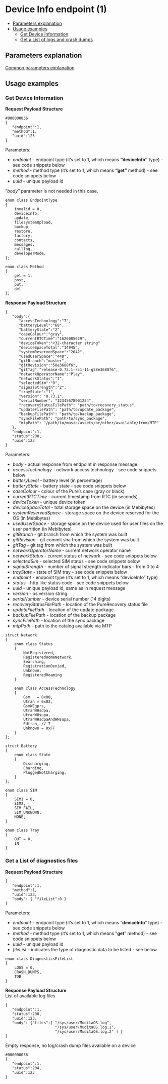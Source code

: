 Device Info endpoint (1)
=============================
* [Parameters explanation](#parameters-explanation)
* [Usage examples](#usage-examples)
  * [Get Device Information](#get-device-information)
  * [Get a List of logs and crash dumps](#get-a-list-of-logs-and-crash-dumps)


## Parameters explanation
[Common parameters explanation](../../protocol_description/common_parameters_explanation.md)

## Usage examples
### Get Device Information
**Request Payload Structure**
```
#000000036
{
   "endpoint":1,
   "method":1,
   "uuid":123
}
```

 Parameters:

 - *endpoint* - endpoint type (it’s set to 1, which means **“deviceInfo”** type) - see code snippets below
 - *method* - method type (it’s set to 1, which means **“get”** method) - see code snippets below
 - *uuid* - unique payload id

 “*body*” parameter is not needed in this case.

```
enum class EndpointType
{
    invalid = 0,
    deviceInfo,
    update, 
    filesystemUpload,
    backup,
    restore,
    factory,
    contacts,
    messages,
    calllog,
    developerMode,
};
```
```
enum class Method
{
    get = 1,
    post, 
    put,
    del
};
```

**Response Payload Structure**
```
{
   "body":{
      "accessTechnology":"7",
      "batteryLevel":"68",
      "batteryState":"2",
      "caseColour":"gray",
      "currentRTCTime":"1626085629",
      "deviceToken":"<32-character string"
      "deviceSpaceTotal":"14945",
      "systemReservedSpace":"2042",
      "usedUserSpace":"440",
      "gitBranch":"master",
      "gitRevision":"58e3688f6",
      "gitTag":"release-0.73.1-rc1-11-g58e3688f6",
      "networkOperatorName":"Play",
      "networkStatus":"1",
      "selectedSim":"0",
      "signalStrength":"2",
      "trayState":"1",
      "version": "0.73.1",
      "serialNumber": "12345678901234",
      "recoveryStatusFilePath": "path/to/recovery_status",
      "updateFilePath": "path/to/update_package",
      "backupFilePath": "path/to/backup_package",
      "syncFilePath": "path/to/sync_package",
      "mtpPath": "/path/to/music/assets/or/other/available/from/MTP"
   },
   "endpoint":1,
   "status":200,
   "uuid":123
}
```

 Parameters:
 
 - *body*  - actual response from endpoint in response message
 - *accessTechnology* - network access technology - see code snippets below
 - *batteryLevel* - battery level (in percentage)
 - *batteryState* - battery state - see code snippets below
 - *caseColour* - colour of the Pure’s case (gray or black)
 - *currentRTCTime* - current timestamp from RTC (in seconds)
 - *deviceToken* - unique device token
 - *deviceSpaceTotal* - total storage space on the device (in Mebibytes)
 - *systemReservedSpace* - storage space on the device reserved for the OS (in Mebibytes)
 - *usedUserSpace* - storage space on the device used for user files on the user partition (in Mebibytes)
 - *gitBranch* - git branch from which the system was built 
 - *gitRevision* - git commit sha from which the system was built
 - *gitTag* - git tag from which the system was built
 - *networkOperatorName* - current network operator name
 - *networkStatus* - current status of network - see code snippets below
 - *selectedSim* - selected SIM status - see code snippets below
 - *signalStrength* - number of signal strength indicator bars - from 0 to 4
 - *trayState* - state of SIM tray - see code snippets below
 - *endpoint* - endpoint type (it’s set to 1, which means “deviceInfo” type)
 - *status* - http like status code - see code snippets below
 - *uuid* - unique payload id, same as in request message
 - *version* - os version string
 - *serialNumber* - device serial number (14 digits)
 - *recoveryStatusFilePath* - location of the PureRecovery status file
 - *updateFilePath* - location of the update package
 - *backupFilePath* - location of the backup package
 - *syncFilePath* - location of the sync package
 - *mtpPath* - path to the catalog available via MTP

```
struct Network
{
    enum class Status
    {
        NotRegistered,
        RegisteredHomeNetwork,
        Searching,
        RegistrationDenied,
        Unknown,
        RegisteredRoaming
    }

    enum class AccessTechnology
    {
        Gsm   = 0x00,
        Utran = 0x02,
        GsmWEgprs,
        UtranWHsdpa,
        UtranWHsupa,
        UtranWHsdpaAndWHsupa,
        EUtran, // 7
        Unknown = 0xFF
    }
};
```
```
struct Battery
{
    enum class State
    {
        Discharging,
        Charging,
        PluggedNotCharging,
    }
};
```
```
enum class SIM
{
    SIM1 = 0,
    SIM2,
    SIM_FAIL,
    SIM_UNKNOWN,
    NONE,
}
```
```
enum class Tray
{
    OUT = 0,
    IN
}
```


### Get a List of diagnostics files
**Request Payload Structure**
```
{
   "endpoint":1,
   "method":1,
   "uuid":123,
   "body": { "fileList":0 }
}
```

 Parameters:
 - *endpoint* - endpoint type (it’s set to 1, which means “**deviceInfo**” type) - see code snippets below
 - *method* - method type (it’s set to 1, which means “**get**” method) - see code snippets below
 - *uuid* - unique payload id
 - *fileList* - indicates the type of diagnostic data to be listed - see below

```
enum class DiagnosticsFileList
{
    LOGS = 0,
    CRASH_DUMPS,
    TDB
}
```

**Response Payload Structure**  
List of available log files
```
{
   "endpoint":1,
   "status":200,
   "uuid":123,
   "body": {"files":[ "/sys/user/MuditaOS.log",
                      "/sys/user/MuditaOS.log.1",
                      "/sys/user/MuditaOS.log.2" ] }
}
```
Empty response, no log/crash dump files available on a device
```
#000000036
{
   "endpoint":1,
   "status":204,
   "uuid":123
}
```